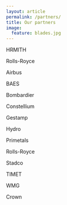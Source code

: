 ```yaml
---
layout: article
permalink: /partners/
title: Our partners
image:
  feature: blades.jpg
---
```


HRMITH

Rolls-Royce

Airbus

BAES

Bombardier

Constellium

Gestamp

Hydro

Primetals

Rolls-Royce

Stadco

TIMET

WMG

Crown
